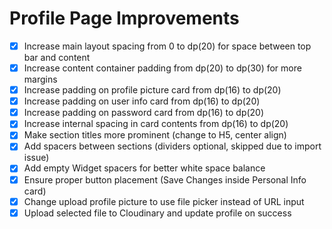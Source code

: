 # Profile Page Improvements

- [x] Increase main layout spacing from 0 to dp(20) for space between top bar and content
- [x] Increase content container padding from dp(20) to dp(30) for more margins
- [x] Increase padding on profile picture card from dp(16) to dp(20)
- [x] Increase padding on user info card from dp(16) to dp(20)
- [x] Increase padding on password card from dp(16) to dp(20)
- [x] Increase internal spacing in card contents from dp(16) to dp(20)
- [x] Make section titles more prominent (change to H5, center align)
- [x] Add spacers between sections (dividers optional, skipped due to import issue)
- [x] Add empty Widget spacers for better white space balance
- [x] Ensure proper button placement (Save Changes inside Personal Info card)
- [x] Change upload profile picture to use file picker instead of URL input
- [x] Upload selected file to Cloudinary and update profile on success
